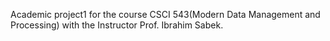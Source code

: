 Academic project1 for the course CSCI 543(Modern Data Management and Processing) with the Instructor Prof. Ibrahim Sabek.
